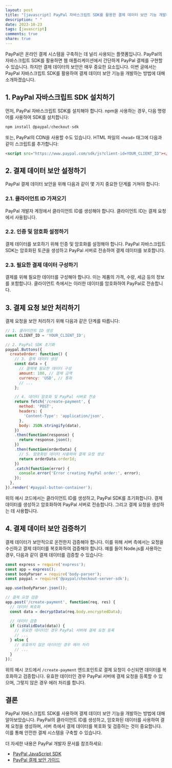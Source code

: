 ```yaml
---
layout: post
title: "[javascript] PayPal 자바스크립트 SDK를 활용한 결제 데이터 보안 기능 개발하기"
description: " "
date: 2023-10-23
tags: [javascript]
comments: true
share: true
---
```


PayPal은 온라인 결제 시스템을 구축하는 데 널리 사용되는 플랫폼입니다. PayPal의 자바스크립트 SDK를 활용하면 웹 애플리케이션에서 간단하게 PayPal 결제를 구현할 수 있습니다. 하지만 결제 데이터의 보안은 매우 중요한 요소입니다. 이번 글에서는 PayPal 자바스크립트 SDK를 활용하여 결제 데이터 보안 기능을 개발하는 방법에 대해 소개하겠습니다.

## 1. PayPal 자바스크립트 SDK 설치하기

먼저, PayPal 자바스크립트 SDK를 설치해야 합니다. npm을 사용하는 경우, 다음 명령어를 사용하여 SDK를 설치합니다:

```javascript
npm install @paypal/checkout-sdk
```

또는, PayPal의 CDN을 사용할 수도 있습니다. HTML 파일의 `<head>` 태그에 다음과 같이 스크립트를 추가합니다:

```html
<script src="https://www.paypal.com/sdk/js?client-id=YOUR_CLIENT_ID"></script>
```

## 2. 결제 데이터 보안 설정하기

PayPal 결제 데이터 보안을 위해 다음과 같이 몇 가지 중요한 단계를 거쳐야 합니다:

### 2.1. 클라이언트 ID 가져오기

PayPal 개발자 계정에서 클라이언트 ID를 생성해야 합니다. 클라이언트 ID는 결제 요청에서 사용됩니다.

### 2.2. 인증 및 암호화 설정하기

결제 데이터를 보호하기 위해 인증 및 암호화를 설정해야 합니다. PayPal 자바스크립트 SDK는 암호화된 토큰을 생성하고 PayPal 서버로 전송하여 결제 데이터를 보호합니다.

### 2.3. 필요한 결제 데이터 구성하기

결제를 위해 필요한 데이터를 구성해야 합니다. 이는 제품의 가격, 수량, 세금 등의 정보를 포함합니다. 클라이언트 측에서는 이러한 데이터를 암호화하여 PayPal로 전송합니다.

## 3. 결제 요청 보안 처리하기

결제 요청을 보안 처리하기 위해 다음과 같은 단계를 따릅니다:

```javascript
// 1. 클라이언트 ID 생성
const CLIENT_ID = 'YOUR_CLIENT_ID';

// 2. PayPal SDK 초기화
paypal.Buttons({
  createOrder: function() {
    // 3. 결제 데이터 생성
    const data = {
      // 결제에 필요한 데이터 구성
      amount: 100, // 결제 금액
      currency: 'USD', // 통화
      // ...
    };

    // 4. 데이터 암호화 및 PayPal 서버로 전송
    return fetch('/create-payment', {
      method: 'POST',
      headers: {
        'Content-Type': 'application/json',
      },
      body: JSON.stringify(data),
    })
    .then(function(response) {
      return response.json();
    })
    .then(function(orderData) {
      // 5. 암호화된 데이터 사용하여 결제 요청 생성
      return orderData.orderId;
    })
    .catch(function(error) {
      console.error('Error creating PayPal order:', error);
    });
  },
}).render('#paypal-button-container');
```

위의 예시 코드에서는 클라이언트 ID를 생성하고, PayPal SDK를 초기화합니다. 결제 데이터를 생성하고 암호화하여 PayPal 서버로 전송합니다. 그리고 결제 요청을 생성하는 데 사용합니다.

## 4. 결제 데이터 보안 검증하기

결제 데이터가 보안적으로 온전한지 검증해야 합니다. 이를 위해 서버 측에서는 요청을 수신하고 결제 데이터를 복호화하여 검증해야 합니다. 예를 들어 Node.js를 사용하는 경우, 다음과 같이 결제 데이터를 검증할 수 있습니다:

```javascript
const express = require('express');
const app = express();
const bodyParser = require('body-parser');
const paypal = require('@paypal/checkout-server-sdk');

app.use(bodyParser.json());

// 결제 요청 검증
app.post('/create-payment', function(req, res) {
  // 데이터 복호화
  const data = decryptData(req.body.encryptedData);

  // 데이터 검증
  if (isValidData(data)) {
    // 유요한 데이터인 경우 PayPal 서버에 결제 요청 등록
    // ...
  } else {
    // 유효하지 않은 데이터인 경우 에러 처리
    // ...
  }
});
```

위의 예시 코드에서 `/create-payment` 엔드포인트로 결제 요청이 수신되면 데이터를 복호화하고 검증합니다. 유효한 데이터인 경우 PayPal 서버에 결제 요청을 등록할 수 있으며, 그렇지 않은 경우 에러 처리를 합니다.

## 결론

PayPal 자바스크립트 SDK를 사용하여 결제 데이터 보안 기능을 개발하는 방법에 대해 알아보았습니다. PayPal의 클라이언트 ID를 생성하고, 암호화된 데이터를 사용하여 결제 요청을 생성하며, 서버 측에서 결제 데이터를 복호화 및 검증하는 것이 중요합니다. 이를 통해 안전한 결제 시스템을 구축할 수 있습니다.

더 자세한 내용은 PayPal 개발자 문서를 참조하세요:

- [PayPal JavaScript SDK](https://developer.paypal.com/docs/checkout/reference/paypal-in-context/)
- [PayPal 결제 보안 가이드](https://developer.paypal.com/docs/business/checkout/server-side-encryption/)